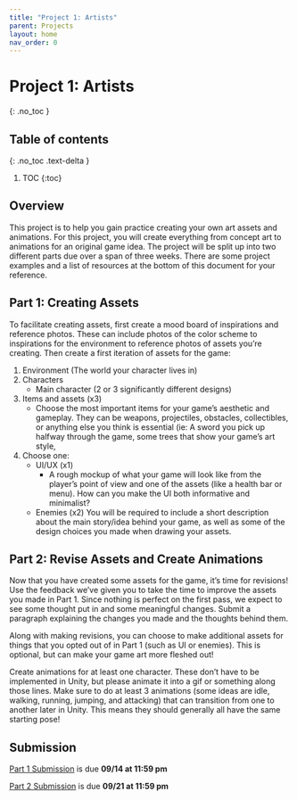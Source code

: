 ```yaml
---
title: "Project 1: Artists"
parent: Projects
layout: home
nav_order: 0
---
```


# Project 1: Artists
{: .no_toc }

## Table of contents
{: .no_toc .text-delta }

1. TOC
{:toc}

## Overview
This project is to help you gain practice creating your own art assets and animations.  For this project, you will create everything from concept art to animations for an original game idea. The project will be split up into two different parts due over a span of three weeks. There are some project examples and a list of resources at the bottom of this document for your reference.

## Part 1: Creating Assets
To facilitate creating assets, first create a mood board of inspirations and reference photos. These can include photos of the color scheme to inspirations for the environment to reference photos of assets you’re creating.  Then create a first iteration of assets for the game:  
1. Environment (The world your character lives in)
2. Characters
    * Main character (2 or 3 significantly different designs)
3. Items and assets (x3)
    * Choose the most important items for your game’s aesthetic and gameplay. They can be weapons, projectiles, obstacles, collectibles, or anything else you think is essential (ie: A sword you pick up halfway through the game, some trees that show your game’s art style, 
4. Choose one:
    * UI/UX (x1)
        * A rough mockup of what your game will look like from the player’s point of view and one of the assets (like a health bar or menu). How can you make the UI both informative and minimalist?
    * Enemies (x2)
You will be required to include a short description about the main story/idea behind your game, as well as some of the design choices you made when drawing your assets.

## Part 2: Revise Assets and Create Animations
Now that you have created some assets for the game, it’s time for revisions! Use the feedback we’ve given you to take the time to improve the assets you made in Part 1. Since nothing is perfect on the first pass, we expect to see some thought put in and some meaningful changes. Submit a paragraph explaining the changes you made and the thoughts behind them.

Along with making revisions, you can choose to make additional assets for things that you opted out of in Part 1 (such as UI or enemies). This is optional, but can make your game art more fleshed out!

Create animations for at least one character.  These don’t have to be implemented in Unity, but please animate it into a gif or something along those lines. Make sure to do at least 3 animations (some ideas are idle, walking, running, jumping, and attacking) that can transition from one to another later in Unity. This means they should generally all have the same starting pose!

## Submission
[Part 1 Submission] is due **09/14 at 11:59 pm**

[Part 2 Submission] is due **09/21 at 11:59 pm**

[Part 1 Submission]: http://tinyurl.com/gddfa23proj1pt1
[Part 2 Submission]: http://tinyurl.com/gddfa23proj1pt2
